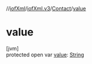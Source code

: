 //[iofXml](../../../index.md)/[iofXml.v3](../index.md)/[Contact](index.md)/[value](value.md)

# value

[jvm]\
protected open var [value](value.md): [String](https://docs.oracle.com/javase/8/docs/api/java/lang/String.html)
